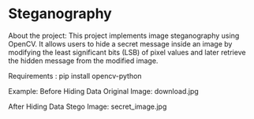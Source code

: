 # Steganography
About the project:
  This project implements image steganography using OpenCV. It allows users to hide a secret message inside an image by modifying the least significant bits (LSB) of    pixel values and later retrieve the hidden message from the modified image.

Requirements :
  pip install opencv-python

Example:
Before Hiding Data
Original Image: download.jpg


After Hiding Data
Stego Image: secret_image.jpg
